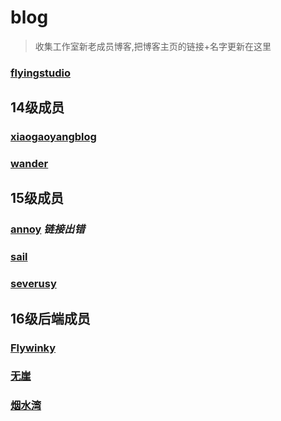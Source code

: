 # blog
>收集工作室新老成员博客,把博客主页的链接+名字更新在这里

### [flyingstudio](http://blog.flyingstudio.online/)

## 14级成员
### [xiaogaoyangblog](https://blog.xgy666.cn/)
### [wander](http://wander.leanote.com/) 

## 15级成员
### [annoy](http://www.cumter.cn/)  *链接出错*
### [sail](http://www.sail.name/)  
### [severusy](https://severusy.github.io/)


## 16级后端成员
### [Flywinky](http://flywinky.top/)
### [无崖](http://wuya00.top/)
### [烟水湾](https://qzdchw.github.io/)
